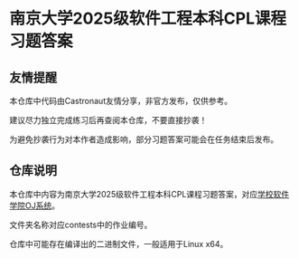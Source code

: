 # 南京大学2025级软件工程本科CPL课程习题答案

## 友情提醒

本仓库中代码由Castronaut友情分享，非官方发布，仅供参考。

建议尽力独立完成练习后再查阅本仓库，不要直接抄袭！

为避免抄袭行为对本作者造成影响，部分习题答案可能会在任务结束后发布。

## 仓库说明

本仓库中内容为南京大学2025级软件工程本科CPL课程习题答案，对应[学校软件学院OJ系统](https://public.oj.cpl.icu/)。

文件夹名称对应contests中的作业编号。

仓库中可能存在编译出的二进制文件，一般适用于Linux x64。
